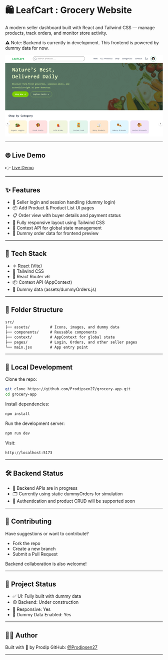 
# 🛍️ LeafCart : Grocery Website

A modern seller dashboard built with React and Tailwind CSS — manage products, track orders, and monitor store activity.

⚠️ Note: Backend is currently in development. This frontend is powered by dummy data for now.

<p align="center">
  <img src="https://github.com/Prodipsen27/grocery-app/blob/main/client/Leafcart.png" width="700"/>
</p>

---

## 🌐 Live Demo

👉 [Live Demo](https://leafcart.netlify.app/)

---

## ✨ Features

* 🛒 Seller login and session handling (dummy login)
* 📦 Add Product & Product List UI pages
* 📋 Order view with buyer details and payment status
* 📱 Fully responsive layout using Tailwind CSS
* 🧠 Context API for global state management
* 🧪 Dummy order data for frontend preview

---

## 🚀 Tech Stack

* ⚛️ React (Vite)
* 🎨 Tailwind CSS
* 🔁 React Router v6
* 📦 Context API (AppContext)
* 🧾 Dummy data (assets/dummyOrders.js)

---

## 📁 Folder Structure

```
src/
├── assets/         # Icons, images, and dummy data
├── components/     # Reusable components
├── context/        # AppContext for global state
├── pages/          # Login, Orders, and other seller pages
└── main.jsx        # App entry point
```

---

## 🧪 Local Development

Clone the repo:

```bash
git clone https://github.com/Prodipsen27/grocery-app.git
cd grocery-app
```

Install dependencies:

```bash
npm install
```

Run the development server:

```bash
npm run dev
```

Visit:

```
http://localhost:5173
```

---

## 🛠 Backend Status

* 🔧 Backend APIs are in progress
* 🗂 Currently using static dummyOrders for simulation
* 🔐 Authentication and product CRUD will be supported soon

---

## 🤝 Contributing

Have suggestions or want to contribute?

* Fork the repo
* Create a new branch
* Submit a Pull Request

Backend collaboration is also welcome!

---

## 📌 Project Status

* ✅ UI: Fully built with dummy data
* 🟡 Backend: Under construction
* 📱 Responsive: Yes
* 🧪 Dummy Data Enabled: Yes

---

## 🧑‍💻 Author

Built with 💚 by Prodip
GitHub: [@Prodipsen27](https://github.com/Prodipsen27)

---
